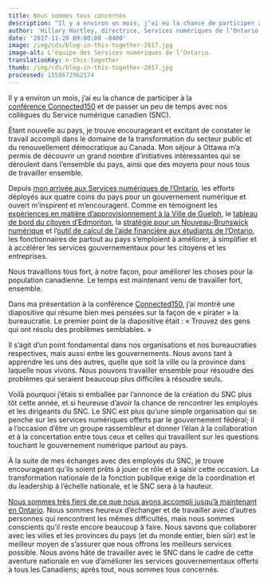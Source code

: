 ```yaml
---
title: Nous sommes tous concernés
description: "Il y a environ un mois, j’ai eu la chance de participer à la conférence\_Connected150 et de passer un peu de temps avec nos collègues du Service numérique canadien (SNC)."
author: 'Hillary Hartley, directrice, Services numériques de l’Ontario'
date: '2017-11-20 09:00:00 -0400'
image: /img/cds/blog-in-this-together-2017.jpg
image-alt: L’équipe des Services numériques de l’Ontario.
translationKey: n-this-together
thumb: /img/cds/blog-in-this-together-2017.jpg
processed: 1550672962174
---
```

Il y a environ un mois, j’ai eu la chance de participer à la [conférence Connected150](http://www.connected150.ca) et de passer un peu de temps avec nos collègues du Service numérique canadien (SNC). 

Étant nouvelle au pays, je trouve encourageant et excitant de constater le travail accompli dans le domaine de la transformation du secteur public et du renouvellement démocratique au Canada. Mon séjour à Ottawa m’a permis de découvrir un grand nombre d’initiatives intéressantes qui se déroulent dans l’ensemble du pays, ainsi que des moyens pour nous tous de travailler ensemble.

Depuis [mon arrivée aux Services numériques de l’Ontario](https://medium.com/ontariodigital/hello-ontario-f11c4e0a847), les efforts déployés aux quatre coins du pays pour un gouvernement numérique et ouvert m’inspirent et m’encouragent. Comme en témoignent les [expériences en matière d’approvisionnement à la Ville de Guelph](http://open.guelph.ca/accelerator/), le [tableau de bord du citoyen d’Edmonton](https://dashboard.edmonton.ca), la [stratégie pour un Nouveau-Brunswick numérique](http://www2.gnb.ca/content/gnb/fr/ministeres/conseil_du_tresor/bureau_du_chef_du_service_de_information/content/bune.html) et l’[outil de calcul de l’aide financière aux étudiants de l’Ontario](https://www.ontario.ca/fr/page/rafeo-regime-daide-financiere-aux-etudiantes-et-etudiants-de-lontario), les fonctionnaires de partout au pays s’emploient à améliorer, à simplifier et à accélérer les services gouvernementaux pour les citoyens et les entreprises.

Nous travaillons tous fort, à notre façon, pour améliorer les choses pour la population canadienne. Le temps est maintenant venu de travailler fort, ensemble.

Dans ma présentation à la conférence [Connected150](http://www.connected150.ca), j’ai montré une diapositive qui résume bien mes pensées sur la façon de «&nbsp;pirater&nbsp;» la bureaucratie. Le premier point de la diapositive était&nbsp;: «&nbsp;Trouvez des gens qui ont résolu des problèmes semblables.&nbsp;»

Il s’agit d’un point fondamental dans nos organisations et nos bureaucraties respectives, mais aussi entre les gouvernements. Nous avons tant à apprendre les uns des autres, quelle que soit la ville ou la province dans laquelle nous vivons. Nous pouvons travailler ensemble pour résoudre des problèmes qui seraient beaucoup plus difficiles à résoudre seuls.

Voilà pourquoi j’étais si emballée par l’annonce de la création du SNC plus tôt cette année, et si heureuse d’avoir la chance de rencontrer les employés et les dirigeants du SNC. Le SNC est plus qu’une simple organisation qui se penche sur les services numériques offerts par le gouvernement fédéral; il a l’occasion d’être un groupe rassembleur et donner l’élan à la collaboration et à la concertation entre tous ceux et celles qui travaillent sur les questions touchant le gouvernement numérique partout au pays.

À la suite de mes échanges avec des employés du SNC, je trouve encourageant qu’ils soient prêts à jouer ce rôle et à saisir cette occasion. La transformation nationale de la fonction publique exige de la coordination et du leadership à l’échelle nationale, et le SNC sera à la hauteur.

[Nous sommes très fiers de ce que nous avons accompli jusqu’à maintenant en Ontario](https://medium.com/ontariodigital). Nous sommes heureux d’échanger et de travailler avec d’autres personnes qui rencontrent les mêmes difficultés, mais nous sommes conscients qu’il reste encore beaucoup à faire. Nous savons que collaborer avec les villes et les provinces du pays (et du monde entier, bien sûr) est le meilleur moyen de s’assurer que nous offrons les meilleurs services possible. Nous avons hâte de travailler avec le SNC dans le cadre de cette aventure nationale en vue d’améliorer les services gouvernementaux offerts à tous les Canadiens; après tout, nous sommes tous concernés.

